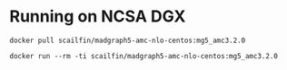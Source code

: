 # Running on NCSA DGX


```console
docker pull scailfin/madgraph5-amc-nlo-centos:mg5_amc3.2.0
```

```
docker run --rm -ti scailfin/madgraph5-amc-nlo-centos:mg5_amc3.2.0
```
